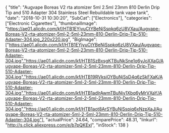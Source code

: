 {
	"title": "Augvape Boreas V2 rta atomizer 5ml 2.5ml 23mm 810 Derlin Drip Tip and 510 Adapter 304 Stainless Steel Rebuildable tank vape tank",
	"date": "2018-10-31 10:30:20",
	"SubCat": ["Electronics"],
	"categories": ["Electronic Cigarettes"],
	"thumbnailImage": "https://ae01.alicdn.com/kf/HTB1EYjyuCtYBeNjSspkq6zU8VXau/Augvape-Boreas-V2-rta-atomizer-5ml-2-5ml-23mm-810-Derlin-Drip-Tip-510-Adapter-304.jpg_220x220.jpg",
	"BigImage": ["https://ae01.alicdn.com/kf/HTB1EYjyuCtYBeNjSspkq6zU8VXau/Augvape-Boreas-V2-rta-atomizer-5ml-2-5ml-23mm-810-Derlin-Drip-Tip-510-Adapter-304.jpg","https://ae01.alicdn.com/kf/HTB1SzBxsgKTBuNkSne1q6yJoXXaG/Augvape-Boreas-V2-rta-atomizer-5ml-2-5ml-23mm-810-Derlin-Drip-Tip-510-Adapter-304.jpg","https://ae01.alicdn.com/kf/HTB19RVksiOYBuNjSsD4q6zSkFXaK/Augvape-Boreas-V2-rta-atomizer-5ml-2-5ml-23mm-810-Derlin-Drip-Tip-510-Adapter-304.jpg","https://ae01.alicdn.com/kf/HTB1adlrAwmTBuNjy1Xbq6yMrVXaY/Augvape-Boreas-V2-rta-atomizer-5ml-2-5ml-23mm-810-Derlin-Drip-Tip-510-Adapter-304.jpg","https://ae01.alicdn.com/kf/HTB1aot8ArSYBuNjSspiq6xNzpXaJ/Augvape-Boreas-V2-rta-atomizer-5ml-2-5ml-23mm-810-Derlin-Drip-Tip-510-Adapter-304.jpg"],
	"actualPrice": 24.64,
	"comparePrice": 48.31,
	"linkurl": "http://s.click.aliexpress.com/e/b7pQKExI",
	"inStock": 138
}
